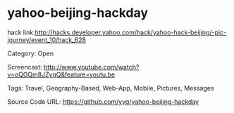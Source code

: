 yahoo-beijing-hackday
=====================
hack link:<http://hacks.developer.yahoo.com/hack/yahoo-hack-beijing/-pic-journey/event_10/hack_628>

Category: Open

Screencast: <http://www.youtube.com/watch?v=oQGQm8JZyqQ&feature=youtu.be>

Tags: Travel, Geography-Based, Web-App, Mobile, Pictures, Messages

Source Code URL: <https://github.com/yyq/yahoo-beijing-hackday>
